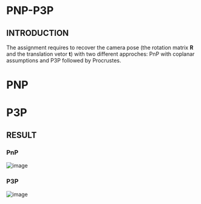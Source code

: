# PNP-P3P
## INTRODUCTION
The assignment requires to recover the camera pose (the rotation matrix **R** and the translation vetor **t**) with two different approches: PnP with coplanar assumptions and P3P followed by Procrustes.

# PNP


# P3P


## RESULT
### PnP
![image](https://github.com/xywang0001/PnP-P3P/blob/master/bird_collineation.gif)
### P3P
![image](https://github.com/xywang0001/PnP-P3P/blob/master/bird_P3P.gif)
